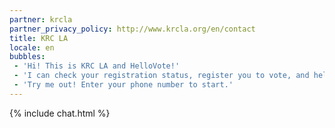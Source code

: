 ```yaml
---
partner: krcla
partner_privacy_policy: http://www.krcla.org/en/contact
title: KRC LA
locale: en
bubbles:
 - 'Hi! This is KRC LA and HelloVote!'
 - 'I can check your registration status, register you to vote, and help register your friends.'
 - 'Try me out! Enter your phone number to start.'
---
```

{% include chat.html %}



